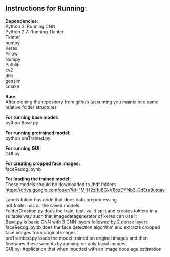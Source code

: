 ## Instructions for Running:    
**Dependencies:**  
Python 3: Running CNN  
Python 2.7: Running Tkinter  
Tkinter  
numpy  
Keras  
Pillow  
Numpy  
Pathlib  
cv2  
dlib  
gensim  
cmake  
  
**Run:**  
After cloning the repository from github (assuming you maintained same relative folder structure)  

**For running base model:**  
python Base.py   

**For running pretrained model:**  
python preTrained.py  

**For running GUI:**  
GUI.py  

**For creating cropped face images:**  
faceRecog.ipynb  

**For loading the trained model:**    
These models should be downloaded to /hdf folders    
https://drive.google.com/open?id=1M-H2zl1u6GkV8ozDYNb3_GdErs9utqav    


Labels folder has code that does data preprocessing  
hdf folder has all the saved models  
FolderCreation.py does the train, test, valid split and creates folders in a suitable way such that imagedatagenerator of keras can use it  
Base.py is basic CNN with 3 CNN layers followed by 2 dense layers  
faceRecog.ipynb does the face detection algorithm and extracts cropped face images from original images  
preTrainbed.py loads the model trained on original images and then finetunes these weights by running on only facial images  
GUI.py: Application that when inputted with an image does age estimation  
